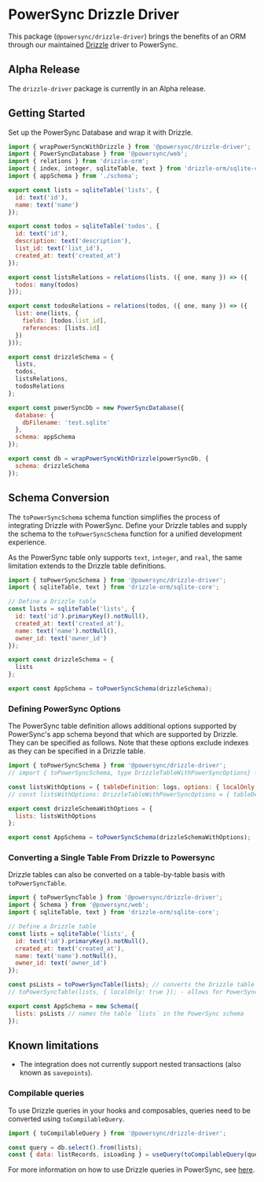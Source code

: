 # PowerSync Drizzle Driver

This package (`@powersync/drizzle-driver`) brings the benefits of an ORM through our maintained [Drizzle](https://orm.drizzle.team/) driver to PowerSync.

## Alpha Release

The `drizzle-driver` package is currently in an Alpha release.

## Getting Started

Set up the PowerSync Database and wrap it with Drizzle.

```js
import { wrapPowerSyncWithDrizzle } from '@powersync/drizzle-driver';
import { PowerSyncDatabase } from '@powersync/web';
import { relations } from 'drizzle-orm';
import { index, integer, sqliteTable, text } from 'drizzle-orm/sqlite-core';
import { appSchema } from './schema';

export const lists = sqliteTable('lists', {
  id: text('id'),
  name: text('name')
});

export const todos = sqliteTable('todos', {
  id: text('id'),
  description: text('description'),
  list_id: text('list_id'),
  created_at: text('created_at')
});

export const listsRelations = relations(lists, ({ one, many }) => ({
  todos: many(todos)
}));

export const todosRelations = relations(todos, ({ one, many }) => ({
  list: one(lists, {
    fields: [todos.list_id],
    references: [lists.id]
  })
}));

export const drizzleSchema = {
  lists,
  todos,
  listsRelations,
  todosRelations
};

export const powerSyncDb = new PowerSyncDatabase({
  database: {
    dbFilename: 'test.sqlite'
  },
  schema: appSchema
});

export const db = wrapPowerSyncWithDrizzle(powerSyncDb, {
  schema: drizzleSchema
});
```

## Schema Conversion

The `toPowerSyncSchema` schema function simplifies the process of integrating Drizzle with PowerSync. Define your Drizzle tables and supply the schema to the `toPowerSyncSchema` function for a unified development experience.

As the PowerSync table only supports `text`, `integer`, and `real`, the same limitation extends to the Drizzle table definitions.

```js
import { toPowerSyncSchema } from '@powersync/drizzle-driver';
import { sqliteTable, text } from 'drizzle-orm/sqlite-core';

// Define a Drizzle table
const lists = sqliteTable('lists', {
  id: text('id').primaryKey().notNull(),
  created_at: text('created_at'),
  name: text('name').notNull(),
  owner_id: text('owner_id')
});

export const drizzleSchema = {
  lists
};

export const AppSchema = toPowerSyncSchema(drizzleSchema);
```

### Defining PowerSync Options

The PowerSync table definition allows additional options supported by PowerSync's app schema beyond that which are supported by Drizzle.
They can be specified as follows. Note that these options exclude indexes as they can be specified in a Drizzle table.

```js
import { toPowerSyncSchema } from '@powersync/drizzle-driver';
// import { toPowerSyncSchema, type DrizzleTableWithPowerSyncOptions} from '@powersync/drizzle-driver'; for TypeScript

const listsWithOptions = { tableDefinition: logs, options: { localOnly: true } };
// const listsWithOptions: DrizzleTableWithPowerSyncOptions = { tableDefinition: logs, options: { localOnly: true } }; for TypeScript

export const drizzleSchemaWithOptions = {
  lists: listsWithOptions
};

export const AppSchema = toPowerSyncSchema(drizzleSchemaWithOptions);
```

### Converting a Single Table From Drizzle to Powersync

Drizzle tables can also be converted on a table-by-table basis with `toPowerSyncTable`.

```js
import { toPowerSyncTable } from '@powersync/drizzle-driver';
import { Schema } from '@powersync/web';
import { sqliteTable, text } from 'drizzle-orm/sqlite-core';

// Define a Drizzle table
const lists = sqliteTable('lists', {
  id: text('id').primaryKey().notNull(),
  created_at: text('created_at'),
  name: text('name').notNull(),
  owner_id: text('owner_id')
});

const psLists = toPowerSyncTable(lists); // converts the Drizzle table to a PowerSync table
// toPowerSyncTable(lists, { localOnly: true }); - allows for PowerSync table configuration

export const AppSchema = new Schema({
  lists: psLists // names the table `lists` in the PowerSync schema
});
```

## Known limitations

- The integration does not currently support nested transactions (also known as `savepoints`).

### Compilable queries

To use Drizzle queries in your hooks and composables, queries need to be converted using `toCompilableQuery`.

```js
import { toCompilableQuery } from '@powersync/drizzle-driver';

const query = db.select().from(lists);
const { data: listRecords, isLoading } = useQuery(toCompilableQuery(query));
```

For more information on how to use Drizzle queries in PowerSync, see [here](https://docs.powersync.com/client-sdk-references/javascript-web/javascript-orm/drizzle#usage-examples).
